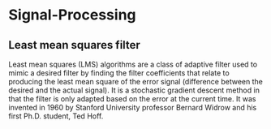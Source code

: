 # Signal-Processing
## Least mean squares filter
Least mean squares (LMS) algorithms are a class of adaptive filter used to mimic a desired filter by finding the filter coefficients that relate to producing the least mean square of the error signal (difference between the desired and the actual signal). It is a stochastic gradient descent method in that the filter is only adapted based on the error at the current time. It was invented in 1960 by Stanford University professor Bernard Widrow and his first Ph.D. student, Ted Hoff.
